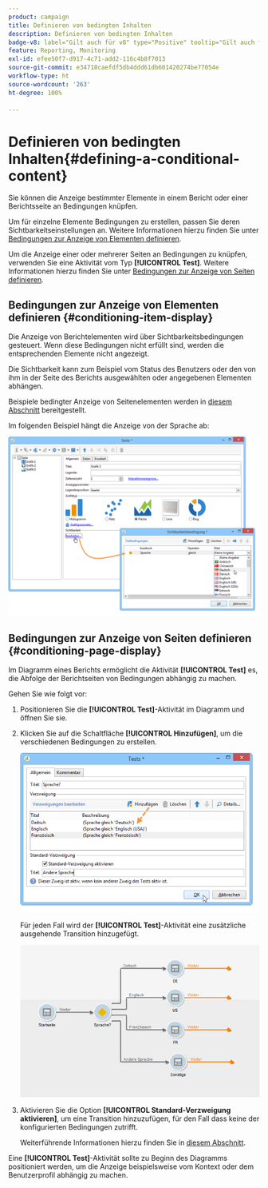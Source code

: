 ```yaml
---
product: campaign
title: Definieren von bedingten Inhalten
description: Definieren von bedingten Inhalten
badge-v8: label="Gilt auch für v8" type="Positive" tooltip="Gilt auch für Campaign v8"
feature: Reporting, Monitoring
exl-id: efee50f7-d917-4c71-add2-116c4b8f7013
source-git-commit: e34718caefdf5db4ddd61db601420274be77054e
workflow-type: ht
source-wordcount: '263'
ht-degree: 100%

---
```


# Definieren von bedingten Inhalten{#defining-a-conditional-content}



Sie können die Anzeige bestimmter Elemente in einem Bericht oder einer Berichtsseite an Bedingungen knüpfen.

Um für einzelne Elemente Bedingungen zu erstellen, passen Sie deren Sichtbarkeitseinstellungen an. Weitere Informationen hierzu finden Sie unter [Bedingungen zur Anzeige von Elementen definieren](#conditioning-item-display).

Um die Anzeige einer oder mehrerer Seiten an Bedingungen zu knüpfen, verwenden Sie eine Aktivität vom Typ **[!UICONTROL Test]**. Weitere Informationen hierzu finden Sie unter [Bedingungen zur Anzeige von Seiten definieren](#conditioning-page-display).

## Bedingungen zur Anzeige von Elementen definieren {#conditioning-item-display}

Die Anzeige von Berichtelementen wird über Sichtbarkeitsbedingungen gesteuert. Wenn diese Bedingungen nicht erfüllt sind, werden die entsprechenden Elemente nicht angezeigt.

Die Sichtbarkeit kann zum Beispiel vom Status des Benutzers oder den von ihm in der Seite des Berichts ausgewählten oder angegebenen Elementen abhängen.

Beispiele bedingter Anzeige von Seitenelementen werden in [diesem Abschnitt](../../web/using/form-rendering.md#defining-fields-conditional-display) bereitgestellt.

Im folgenden Beispiel hängt die Anzeige von der Sprache ab:

![](assets/reporting_display_condition.png)

## Bedingungen zur Anzeige von Seiten definieren {#conditioning-page-display}

Im Diagramm eines Berichts ermöglicht die Aktivität **[!UICONTROL Test]** es, die Abfolge der Berichtseiten von Bedingungen abhängig zu machen.

Gehen Sie wie folgt vor:

1. Positionieren Sie die **[!UICONTROL Test]**-Aktivität im Diagramm und öffnen Sie sie.
1. Klicken Sie auf die Schaltfläche **[!UICONTROL Hinzufügen]**, um die verschiedenen Bedingungen zu erstellen.

   ![](assets/reporting_test_sample.png)

   Für jeden Fall wird der **[!UICONTROL Test]**-Aktivität eine zusätzliche ausgehende Transition hinzugefügt.

   ![](assets/reporting_test_transitions.png)

1. Aktivieren Sie die Option **[!UICONTROL Standard-Verzweigung aktivieren]**, um eine Transition hinzuzufügen, für den Fall dass keine der konfigurierten Bedingungen zutrifft.

   Weiterführende Informationen hierzu finden Sie in [diesem Abschnitt](../../web/using/defining-web-forms-page-sequencing.md#conditional-page-display).

Eine **[!UICONTROL Test]**-Aktivität sollte zu Beginn des Diagramms positioniert werden, um die Anzeige beispielsweise vom Kontext oder dem Benutzerprofil abhängig zu machen.
